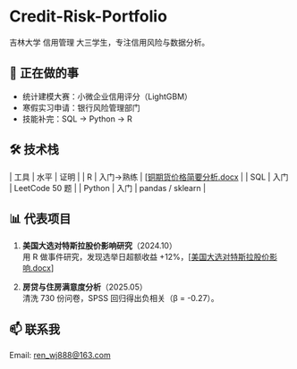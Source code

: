 # Credit-Risk-Portfolio  
吉林大学 信用管理 大三学生，专注信用风险与数据分析。

## 🎯 正在做的事
- 统计建模大赛：小微企业信用评分（LightGBM）
- 寒假实习申请：银行风险管理部门
- 技能补完：SQL → Python → R

## 🛠️ 技术栈
| 工具 | 水平 | 证明 |
| R | 入门→熟练 | [[铜期货价格简要分析.docx](https://github.com/user-attachments/files/21736342/default.docx) |
| SQL | 入门 | LeetCode 50 题 |
| Python | 入门 | pandas / sklearn |

## 📊 代表项目
1. **美国大选对特斯拉股价影响研究**（2024.10）  
   用 R 做事件研究，发现选举日超额收益 +12%，[[美国大选对特斯拉股价影响.docx](https://github.com/user-attachments/files/21736152/default.docx)]

2. **房贷与住房满意度分析**（2025.05）  
   清洗 730 份问卷，SPSS 回归得出负相关（β = -0.27）。

## 📫 联系我
Email: ren_wj888@163.com
